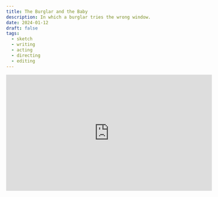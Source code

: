 ```yaml
---
title: The Burglar and the Baby
description: In which a burglar tries the wrong window.
date: 2024-01-12
draft: false
tags:
  - sketch
  - writing
  - acting
  - directing
  - editing
---
```


<iframe width="560" height="315" src="https://www.youtube.com/embed/Rvc8oC-to_o?si=Xq1Su8vqV-vPYDHo" title="YouTube video player" frameborder="0" allow="accelerometer; autoplay; clipboard-write; encrypted-media; gyroscope; picture-in-picture; web-share" allowfullscreen></iframe>
